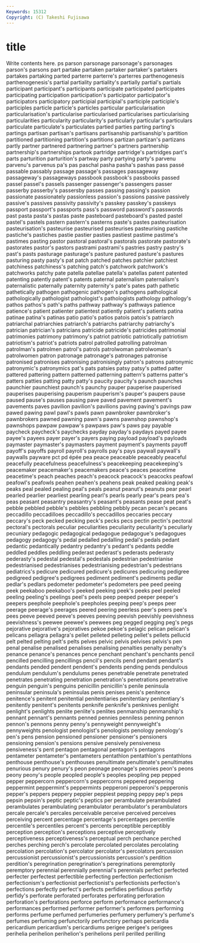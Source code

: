 ```yaml
---
Keywords: 15312 
Copyright: (C) Takeshi Fujisawa
---
```


# title

Write contents here.
ps parson parsonage parsonage's parsonages parson's parsons
part partake partaken partaker partaker's partakers partakes partaking parted parterre
parterre's parterres parthenogenesis parthenogenesis's partial partiality partiality's partially partial's partials
participant participant's participants participate participated participates participating participation participation's participator
participator's participators participatory participial participial's participle participle's participles particle particle's
particles particular particularisation particularisation's particularise particularised particularises particularising particularities particularity
particularity's particularly particular's particulars particulate particulate's particulates partied parties parting
parting's partings partisan partisan's partisans partisanship partisanship's partition partitioned partitioning
partition's partitions partizan partizan's partizans partly partner partnered partnering partner's
partners partnership partnership's partnerships partook partridge partridge's partridges part's parts
parturition parturition's partway party partying party's parvenu parvenu's parvenus pa's
pas paschal pasha pasha's pashas pass passé passable passably passage
passage's passages passageway passageway's passageways passbook passbook's passbooks passed passel
passel's passels passenger passenger's passengers passer passerby passerby's passersby passes
passing passing's passion passionate passionately passionless passion's passions passive passively
passive's passives passivity passivity's passkey passkey's passkeys passport passport's passports
pass's password password's passwords past pasta pasta's pastas paste pasteboard
pasteboard's pasted pastel pastel's pastels pastern pastern's pasterns paste's pastes
pasteurisation pasteurisation's pasteurise pasteurised pasteurises pasteurising pastiche pastiche's pastiches pastie
pastier pasties pastiest pastime pastime's pastimes pasting pastor pastoral pastoral's
pastorals pastorate pastorate's pastorates pastor's pastors pastrami pastrami's pastries pastry
pastry's past's pasts pasturage pasturage's pasture pastured pasture's pastures pasturing
pasty pasty's pat patch patched patches patchier patchiest patchiness patchiness's
patching patch's patchwork patchwork's patchworks patchy pate patella patellae patella's
patellas patent patented patenting patently patent's patents paternal paternalism paternalism's
paternalistic paternally paternity paternity's pate's pates path pathetic pathetically pathogen
pathogenic pathogen's pathogens pathological pathologically pathologist pathologist's pathologists pathology pathology's
pathos pathos's path's paths pathway pathway's pathways patience patience's patient
patienter patientest patiently patient's patients patina patinae patina's patinas patio
patio's patios patois patois's patriarch patriarchal patriarchies patriarch's patriarchs patriarchy
patriarchy's patrician patrician's patricians patricide patricide's patricides patrimonial patrimonies patrimony
patrimony's patriot patriotic patriotically patriotism patriotism's patriot's patriots patrol patrolled
patrolling patrolman patrolman's patrolmen patrol's patrols patrolwoman patrolwoman's patrolwomen patron
patronage patronage's patronages patronise patronised patronises patronising patronisingly patron's patrons
patronymic patronymic's patronymics pat's pats patsies patsy patsy's patted patter
pattered pattering pattern patterned patterning pattern's patterns patter's patters patties
patting patty patty's paucity paucity's paunch paunches paunchier paunchiest paunch's
paunchy pauper pauperise pauperised pauperises pauperising pauperism pauperism's pauper's paupers
pause paused pause's pauses pausing pave paved pavement pavement's pavements
paves pavilion pavilion's pavilions paving paving's pavings paw pawed pawing
pawl pawl's pawls pawn pawnbroker pawnbroker's pawnbrokers pawned pawning pawn's
pawns pawnshop pawnshop's pawnshops pawpaw pawpaw's pawpaws paw's paws pay
payable paycheck paycheck's paychecks payday payday's paydays payed payee payee's
payees payer payer's payers paying payload payload's payloads paymaster paymaster's
paymasters payment payment's payments payoff payoff's payoffs payroll payroll's payrolls
pay's pays paywall paywall's paywalls payware pct pd épée pea
peace peaceable peaceably peaceful peacefully peacefulness peacefulness's peacekeeping peacekeeping's peacemaker
peacemaker's peacemakers peace's peaces peacetime peacetime's peach peaches peach's peacock
peacock's peacocks peafowl peafowl's peafowls peahen peahen's peahens peak peaked
peaking peak's peaks peal pealed pealing peal's peals peanut peanut's
peanuts pear pearl pearled pearlier pearliest pearling pearl's pearls pearly
pear's pears pea's peas peasant peasantry peasantry's peasant's peasants pease
peat peat's pebble pebbled pebble's pebbles pebbling pebbly pecan pecan's
pecans peccadillo peccadilloes peccadillo's peccadillos peccaries peccary peccary's peck pecked
pecking peck's pecks pecs pectin pectin's pectoral pectoral's pectorals peculiar
peculiarities peculiarity peculiarity's peculiarly pecuniary pedagogic pedagogical pedagogue pedagogue's pedagogues
pedagogy pedagogy's pedal pedalled pedalling pedal's pedals pedant pedantic pedantically
pedantry pedantry's pedant's pedants peddle peddled peddles peddling pederast pederast's
pederasts pederasty pederasty's pedestal pedestal's pedestals pedestrian pedestrianise pedestrianised pedestrianises
pedestrianising pedestrian's pedestrians pediatrics's pedicure pedicured pedicure's pedicures pedicuring pedigree
pedigreed pedigree's pedigrees pediment pediment's pediments pedlar pedlar's pedlars pedometer
pedometer's pedometers pee peed peeing peek peekaboo peekaboo's peeked peeking
peek's peeks peel peeled peeling peeling's peelings peel's peels peep
peeped peeper peeper's peepers peephole peephole's peepholes peeping peep's peeps
peer peerage peerage's peerages peered peering peerless peer's peers pee's
pees peeve peeved peeve's peeves peeving peevish peevishly peevishness peevishness's
peewee peewee's peewees peg pegged pegging peg's pegs pejorative pejorative's
pejoratives pekoe pekoe's pelagic pelican pelican's pelicans pellagra pellagra's pellet
pelleted pelleting pellet's pellets pellucid pelt pelted pelting pelt's pelts
pelves pelvic pelvis pelvises pelvis's pen penal penalise penalised penalises
penalising penalties penalty penalty's penance penance's penances pence penchant penchant's
penchants pencil pencilled pencilling pencillings pencil's pencils pend pendant pendant's
pendants pended pendent pendent's pendents pending pends pendulous pendulum pendulum's
pendulums penes penetrable penetrate penetrated penetrates penetrating penetration penetration's penetrations
penetrative penguin penguin's penguins penicillin penicillin's penile peninsula peninsular peninsula's
peninsulas penis penises penis's penitence penitence's penitent penitential penitentiaries penitentiary
penitentiary's penitently penitent's penitents penknife penknife's penknives penlight penlight's penlights
penlite penlite's penlites penmanship penmanship's pennant pennant's pennants penned pennies
penniless penning pennon pennon's pennons penny penny's pennyweight pennyweight's pennyweights
penologist penologist's penologists penology penology's pen's pens pension pensioned pensioner
pensioner's pensioners pensioning pension's pensions pensive pensively pensiveness pensiveness's pent
pentagon pentagonal pentagon's pentagons pentameter pentameter's pentameters pentathlon pentathlon's pentathlons
penthouse penthouse's penthouses penultimate penultimate's penultimates penurious penury penury's peon
peonage peonage's peonies peon's peons peony peony's people peopled people's
peoples peopling pep pepped pepper peppercorn peppercorn's peppercorns peppered peppering
peppermint peppermint's peppermints pepperoni pepperoni's pepperonis pepper's peppers peppery peppier
peppiest pepping peppy pep's peps pepsin pepsin's peptic peptic's peptics
per perambulate perambulated perambulates perambulating perambulator perambulator's perambulators percale percale's
percales perceivable perceive perceived perceives perceiving percent percentage percentage's percentages
percentile percentile's percentiles percent's percents perceptible perceptibly perception perception's perceptions
perceptive perceptively perceptiveness perceptiveness's perceptual perch perchance perched perches perching
perch's percolate percolated percolates percolating percolation percolation's percolator percolator's percolators
percussion percussionist percussionist's percussionists percussion's perdition perdition's peregrination peregrination's peregrinations
peremptorily peremptory perennial perennially perennial's perennials perfect perfected perfecter perfectest
perfectible perfecting perfection perfectionism perfectionism's perfectionist perfectionist's perfectionists perfection's perfections
perfectly perfect's perfects perfidies perfidious perfidy perfidy's perforate perforated perforates
perforating perforation perforation's perforations perforce perform performance performance's performances performed
performer performer's performers performing performs perfume perfumed perfumeries perfumery perfumery's
perfume's perfumes perfuming perfunctorily perfunctory perhaps pericardia pericardium pericardium's pericardiums
perigee perigee's perigees perihelia perihelion perihelion's perihelions peril perilled perilling
